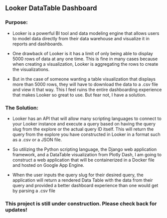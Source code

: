 ## Looker DataTable Dashboard

### Purpose:

-   Looker is a powerful BI tool and data modeling engine that allows users to model data directly from their data warehouse and visualize it in reports and dashboards.

-   One drawback of Looker is it has a limit of only being able to display 5000 rows of data at any one time. This is fine in many cases because when creating a visualization, Looker is aggregating the rows to create the visualizations.

-   But in the case of someone wanting a table visualization that displays more than 5000 rows, they will have to download the data to a .csv file and view it that way. This I feel ruins the entire dashboarding experience that makes Looker so great to use. But fear not, I have a solution.

### The Solution:

-   Looker has an API that will allow many scripting languages to connect to your Looker instance and execute a query based on having the query slug from the explore or the actual query ID itself. This will return the query from the explore you have constructed in Looker in a format such as a .csv or a JSON file.

-   So utilizing the Python scripting language, the Django web application framework, and a DataTable visualization from Plotly Dash, I am going to construct a web application that will be containerized in a Docker file and hosted on Google App Engine.

-   When the user inputs the query slug for their desired query, the application will return a rendered Data Table with the data from their query and provided a better dashboard experience than one would get by parsing a .csv file

### This project is still under construction. Please check back for updates!
